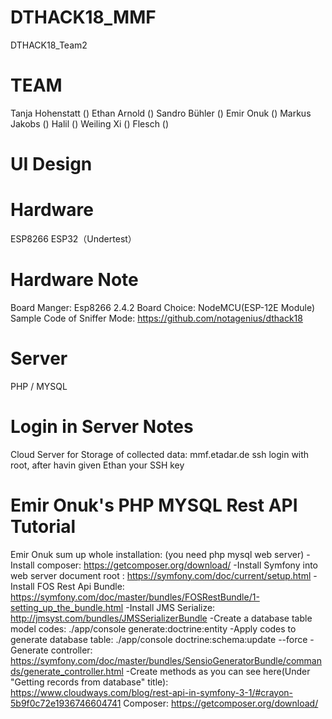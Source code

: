 # DTHACK18_MMF
DTHACK18_Team2

# TEAM
Tanja Hohenstatt ()
Ethan Arnold ()
Sandro Bühler ()
Emir Onuk ()
Markus Jakobs ()
Halil ()
Weiling Xi ()
Flesch ()

# UI Design


# Hardware
ESP8266
ESP32（Undertest） 

# Hardware Note
Board Manger: Esp8266 2.4.2
Board Choice: NodeMCU(ESP-12E Module)
Sample Code of Sniffer Mode: https://github.com/notagenius/dthack18

# Server
PHP / MYSQL 

# Login in Server Notes 
Cloud Server for Storage of collected data: mmf.etadar.de
ssh login with root, after havin given Ethan your SSH key

# Emir Onuk's PHP MYSQL Rest API Tutorial
Emir Onuk sum up whole installation:
(you need php mysql web server)
-Install composer: https://getcomposer.org/download/
-Install Symfony into web server document root : https://symfony.com/doc/current/setup.html
-Install FOS Rest Api Bundle: https://symfony.com/doc/master/bundles/FOSRestBundle/1-setting_up_the_bundle.html
-Install JMS Serialize: http://jmsyst.com/bundles/JMSSerializerBundle
-Create a database table model codes: ./app/console generate:doctrine:entity
-Apply codes to generate database table: ./app/console doctrine:schema:update --force
-Generate controller: https://symfony.com/doc/master/bundles/SensioGeneratorBundle/commands/generate_controller.html
-Create methods as you can see here(Under "Getting records from database" title): https://www.cloudways.com/blog/rest-api-in-symfony-3-1/#crayon-5b9f0c72e1936746604741
Composer: https://getcomposer.org/download/

#

